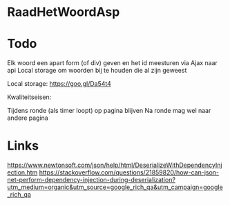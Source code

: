 # RaadHetWoordAsp

# Todo

Elk woord een apart form (of div) geven en het id meesturen via Ajax naar api
Local storage om woorden bij te houden die al zijn geweest

Local storage: https://goo.gl/Da54t4

Kwaliteitseisen:

Tijdens ronde (als timer loopt) op pagina blijven
Na ronde mag wel naar andere pagina

# Links

https://www.newtonsoft.com/json/help/html/DeserializeWithDependencyInjection.htm
https://stackoverflow.com/questions/21859820/how-can-json-net-perform-dependency-injection-during-deserialization?utm_medium=organic&utm_source=google_rich_qa&utm_campaign=google_rich_qa